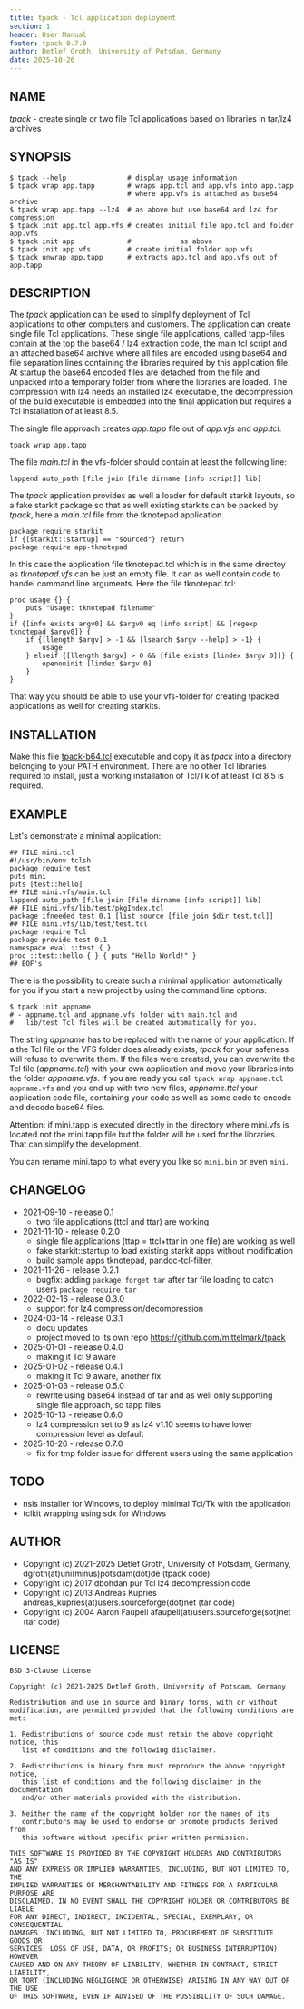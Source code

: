 ```yaml
---
title: tpack - Tcl application deployment
section: 1
header: User Manual
footer: tpack 0.7.0
author: Detlef Groth, University of Potsdam, Germany
date: 2025-10-26
---
```


## NAME 

_tpack_ - create single or two file Tcl applications based on libraries in tar/lz4 archives

## SYNOPSIS

```
$ tpack --help               # display usage information
$ tpack wrap app.tapp        # wraps app.tcl and app.vfs into app.tapp 
                             # where app.vfs is attached as base64 archive
$ tpack wrap app.tapp --lz4  # as above but use base64 and lz4 for compression
$ tpack init app.tcl app.vfs # creates initial file app.tcl and folder app.vfs
$ tpack init app             #            as above
$ tpack init app.vfs         # create initial folder app.vfs
$ tpack unwrap app.tapp      # extracts app.tcl and app.vfs out of app.tapp
```

## DESCRIPTION

The _tpack_ application can be used to simplify deployment of Tcl applications to other computers and customers.
The application can create single file Tcl applications. 
These single file applications, called tapp-files contain at the top the base64 / lz4 extraction code,
the main tcl script and an attached base64 archive where all files are encoded using base64 and file separation
lines containing the libraries required by this application file. At startup the base64 encoded files are
detached from the file and unpacked into a temporary folder from where the libraries are loaded. 
The compression with lz4 needs an installed lz4 executable, the decompression of
the build executable is embedded into the final application but requires a Tcl installation of at least 8.5.

The single file approach creates _app.tapp_ file out of _app.vfs_ and _app.tcl_.

```
tpack wrap app.tapp
```

The file _main.tcl_ in the vfs-folder should contain at least the following line:

```
lappend auto_path [file join [file dirname [info script]] lib]
```

The _tpack_ application provides as well a loader for default starkit layouts, so a fake starkit package so that 
as well existing starkits can be packed by _tpack_, here a _main.tcl_ file from the tknotepad application.

```
package require starkit
if {[starkit::startup] == "sourced"} return
package require app-tknotepad
```

In this case the application file tknotepad.tcl which is in the same directoy as _tknotepad.vfs_ can be just an empty file. It can as well contain code to handel command line arguments.
Here the file tknotepad.tcl:

```
proc usage {} {
    puts "Usage: tknotepad filename"
}
if {[info exists argv0] && $argv0 eq [info script] && [regexp tknotepad $argv0]} {
    if {[llength $argv] > -1 && [lsearch $argv --help] > -1} {
        usage
    } elseif {[llength $argv] > 0 && [file exists [lindex $argv 0]]} {
        openoninit [lindex $argv 0]
    }
}
```

That way you should be able to use your vfs-folder for creating tpacked applications
as well for creating starkits.

## INSTALLATION

Make this file [tpack-b64.tcl](https://raw.githubusercontent.com/mittelmark/tpack/refs/heads/main/tpack-b64.tcl)
executable and copy it as _tpack_ into a directory belonging to your
PATH environment. There are no other Tcl libraries required to install, just a working installation
of Tcl/Tk of at least Tcl 8.5 is required.

## EXAMPLE

Let's demonstrate a minimal application:

```
## FILE mini.tcl
#!/usr/bin/env tclsh
package require test
puts mini
puts [test::hello]
## FILE mini.vfs/main.tcl
lappend auto_path [file join [file dirname [info script]] lib]
## FILE mini.vfs/lib/test/pkgIndex.tcl
package ifneeded test 0.1 [list source [file join $dir test.tcl]]
## FILE mini.vfs/lib/test/test.tcl
package require Tcl
package provide test 0.1
namespace eval ::test { }
proc ::test::hello { } { puts "Hello World!" }
## EOF's
```
There is the possibility to create such a minimal application automatically for you if you start a new project
by using the command line options:

```
$ tpack init appname
# - appname.tcl and appname.vfs folder with main.tcl and
#   lib/test Tcl files will be created automatically for you.
```

The string _appname_ has to be replaced with the name of your application. 
If a the Tcl file or the VFS folder does already exists, _tpack_ for your safeness
will refuse to overwrite them. 
If the files were created, you can overwrite the Tcl file (_appname.tcl_)
with your own application and move your libraries into the folder 
_appname.vfs_.  If you are ready you call `tpack wrap appname.tcl appname.vfs` and 
you end up with two new files, _appname.ttcl_ your application code file, containing 
your code as well as some code to encode and decode base64 files.

Attention: if mini.tapp is executed directly in the directory where mini.vfs is 
located not the mini.tapp file but the folder will be used for the libraries. That can simplify the development.

You can rename mini.tapp to what every you like so `mini.bin` or even `mini`.

## CHANGELOG

- 2021-09-10 - release 0.1  
    - two file applications (ttcl and ttar) are working
- 2021-11-10 - release 0.2.0 
    - single file applications (ttap = ttcl+ttar in one file) are working as well
    - fake starkit::startup to load existing starkit apps without modification
    - build sample apps tknotepad, pandoc-tcl-filter, 
- 2021-11-26 - release 0.2.1 
    - bugfix: adding `package forget tar` after tar file loading to catch users `package require tar`
- 2022-02-16 - release 0.3.0
    - support for lz4 compression/decompression
- 2024-03-14 - release 0.3.1
    - docu updates
    - project moved to its own repo https://github.com/mittelmark/tpack
- 2025-01-01 - release 0.4.0
    - making it Tcl 9 aware
- 2025-01-02 - release 0.4.1
    - making it Tcl 9 aware, another fix
- 2025-01-03 - release 0.5.0 
    - rewrite using base64 instead of tar and as well only supporting single file approach, so tapp files
- 2025-10-13 - release 0.6.0 
    - lz4 compression set to 9 as lz4 v1.10 seems to have lower compression level as default
- 2025-10-26 - release 0.7.0 
    - fix for tmp folder issue for different users using the same application

## TODO

- nsis installer for Windows, to deploy minimal Tcl/Tk with the application
- tclkit wrapping using sdx for Windows

## AUTHOR

  - Copyright (c) 2021-2025 Detlef Groth, University of Potsdam, Germany, dgroth(at)uni(minus)potsdam(dot)de (tpack code)
  - Copyright (c) 2017 dbohdan pur Tcl lz4 decompression code
  - Copyright (c) 2013 Andreas Kupries andreas_kupries(at)users.sourceforge(dot)net (tar code)
  - Copyright (c) 2004 Aaron Faupell afaupell(at)users.sourceforge(sot)net (tar code)

## LICENSE

```
BSD 3-Clause License

Copyright (c) 2021-2025 Detlef Groth, University of Potsdam, Germany

Redistribution and use in source and binary forms, with or without
modification, are permitted provided that the following conditions are met:

1. Redistributions of source code must retain the above copyright notice, this
   list of conditions and the following disclaimer.

2. Redistributions in binary form must reproduce the above copyright notice,
   this list of conditions and the following disclaimer in the documentation
   and/or other materials provided with the distribution.

3. Neither the name of the copyright holder nor the names of its
   contributors may be used to endorse or promote products derived from
   this software without specific prior written permission.

THIS SOFTWARE IS PROVIDED BY THE COPYRIGHT HOLDERS AND CONTRIBUTORS "AS IS"
AND ANY EXPRESS OR IMPLIED WARRANTIES, INCLUDING, BUT NOT LIMITED TO, THE
IMPLIED WARRANTIES OF MERCHANTABILITY AND FITNESS FOR A PARTICULAR PURPOSE ARE
DISCLAIMED. IN NO EVENT SHALL THE COPYRIGHT HOLDER OR CONTRIBUTORS BE LIABLE
FOR ANY DIRECT, INDIRECT, INCIDENTAL, SPECIAL, EXEMPLARY, OR CONSEQUENTIAL
DAMAGES (INCLUDING, BUT NOT LIMITED TO, PROCUREMENT OF SUBSTITUTE GOODS OR
SERVICES; LOSS OF USE, DATA, OR PROFITS; OR BUSINESS INTERRUPTION) HOWEVER
CAUSED AND ON ANY THEORY OF LIABILITY, WHETHER IN CONTRACT, STRICT LIABILITY,
OR TORT (INCLUDING NEGLIGENCE OR OTHERWISE) ARISING IN ANY WAY OUT OF THE USE
OF THIS SOFTWARE, EVEN IF ADVISED OF THE POSSIBILITY OF SUCH DAMAGE.
```

